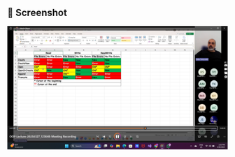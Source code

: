 

## 📸 Screenshot


![image alt](https://github.com/habtamu558/test/blob/40d8d94be0b053f5a975a88eeab24cbb8a0b6fe0/Screenshot%20(71).png)
